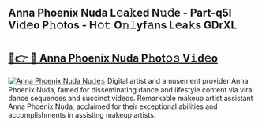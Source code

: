 ## Anna Phoenix Nuda L𝚎a𝚔ed N𝚞𝚍e - Part-q5I Vi𝚍𝚎o P𝚑𝚘tos - H𝚘𝚝 O𝚗𝚕yf𝚊ns L𝚎a𝚔s GDrXL

# <h2><a href="http://kf8g07.oniu.top/?m=Anna+Phoenix+Nuda">🔗👉 🔴 Anna Phoenix Nuda P𝚑ot𝚘𝚜 V𝚒d𝚎o</a></h2>

[![Anna Phoenix Nuda Nu𝚍e𝚜](https://i.imgur.com/0qMVB7G.gif)](http://kf8g07.oniu.top/?m=Anna+Phoenix+Nuda)
Digital artist and amusement provider Anna Phoenix Nuda, famed for disseminating dance and lifestyle content via viral dance sequences and succinct videos. Remarkable makeup artist assistant Anna Phoenix Nuda, acclaimed for their exceptional abilities and accomplishments in assisting makeup artists.  
